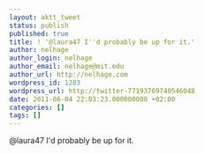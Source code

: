 ```yaml
---
layout: aktt_tweet
status: publish
published: true
title: ! '@laura47 I''d probably be up for it.'
author: nelhage
author_login: nelhage
author_email: nelhage@mit.edu
author_url: http://nelhage.com
wordpress_id: 1283
wordpress_url: http://twitter-77193769740546048
date: 2011-06-04 22:03:23.000000000 +02:00
categories: []
tags: []
---
```

@laura47 I'd probably be up for it.
